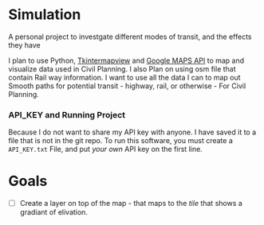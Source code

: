 # Simulation
A personal project to investgate different modes of transit, and the effects they have

I plan to use Python, <a href="https://github.com/TomSchimansky/TkinterMapView">Tkintermapview</a> and <a href="https://console.cloud.google.com/google/maps-apis/">Google MAPS API</a> to map and visualize data used in Civil Planning. I also Plan on using osm file that contain Rail way information. I want to use all the data I can to map out Smooth paths for potential transit - highway, rail, or otherwise - For Civil Planning.

### API_KEY and Running Project
Because I do not want to share my API key with anyone. I have saved it to a file that is not in the git repo. To run this software, you must create a `API_KEY.txt` File, and put *your own* API key on the first line.
# Goals
- [ ] Create a layer on top of the map - that maps to the *tile* that shows a gradiant of elivation.
